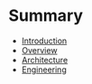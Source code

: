# Summary

* [Introduction](README.md)
* [Overview](Overview/README.md)
* [Architecture](Architecture/README.md)
* [Engineering](Engineering/README.md)




